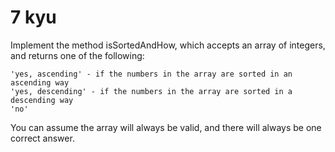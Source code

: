 # 7 kyu

Implement the method isSortedAndHow, which accepts an array of integers, and returns one of the following:

    'yes, ascending' - if the numbers in the array are sorted in an ascending way
    'yes, descending' - if the numbers in the array are sorted in a descending way
    'no'

You can assume the array will always be valid, and there will always be one correct answer.
